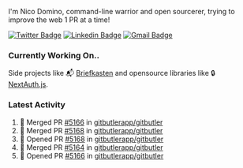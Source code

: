 
I'm Nico Domino, command-line warrior and open sourcerer, trying to improve the web 1 PR at a time!

[![Twitter Badge](https://img.shields.io/badge/-@ndom91-1ca0f1?style=flat-square&labelColor=1ca0f1&logo=twitter&logoColor=white&link=https://twitter.com/ndom91)](https://twitter.com/ndom91) [![Linkedin Badge](https://img.shields.io/badge/-ndom91-blue?style=flat-square&logo=Linkedin&logoColor=white&link=https://www.linkedin.com/in/ndom91/)](https://www.linkedin.com/in/ndom91/) [![Gmail Badge](https://img.shields.io/badge/-yo@ndo.dev-c14438?style=flat-square&logo=mail.ru&logoColor=white&link=mailto:yo@ndo.dev)](mailto:yo@ndo.dev)

### Currently Working On..

Side projects like 📬 [Briefkasten](https://briefkastenhq.com) and opensource libraries like 🔒 [NextAuth.js](https://github.com/nextauthjs/next-auth).

<!--START_SECTION_PROFILE_VIEWS:readme-info-->
<!--END_SECTION_PROFILE_VIEWS:readme-info-->

<!--START_SECTION_DAILY_COMMIT:readme-info-->
<!--END_SECTION_DAILY_COMMIT:readme-info-->

<!--START_SECTION_WEEKLY_COMMIT:readme-info-->
<!--END_SECTION_WEEKLY_COMMIT:readme-info-->

### Latest Activity

<!--START_SECTION:activity-->
1. 🎉 Merged PR [#5166](https://github.com/gitbutlerapp/gitbutler/pull/5166) in [gitbutlerapp/gitbutler](https://github.com/gitbutlerapp/gitbutler)
2. 🎉 Merged PR [#5168](https://github.com/gitbutlerapp/gitbutler/pull/5168) in [gitbutlerapp/gitbutler](https://github.com/gitbutlerapp/gitbutler)
3. 💪 Opened PR [#5168](https://github.com/gitbutlerapp/gitbutler/pull/5168) in [gitbutlerapp/gitbutler](https://github.com/gitbutlerapp/gitbutler)
4. 🎉 Merged PR [#5164](https://github.com/gitbutlerapp/gitbutler/pull/5164) in [gitbutlerapp/gitbutler](https://github.com/gitbutlerapp/gitbutler)
5. 💪 Opened PR [#5166](https://github.com/gitbutlerapp/gitbutler/pull/5166) in [gitbutlerapp/gitbutler](https://github.com/gitbutlerapp/gitbutler)
<!--END_SECTION:activity-->
